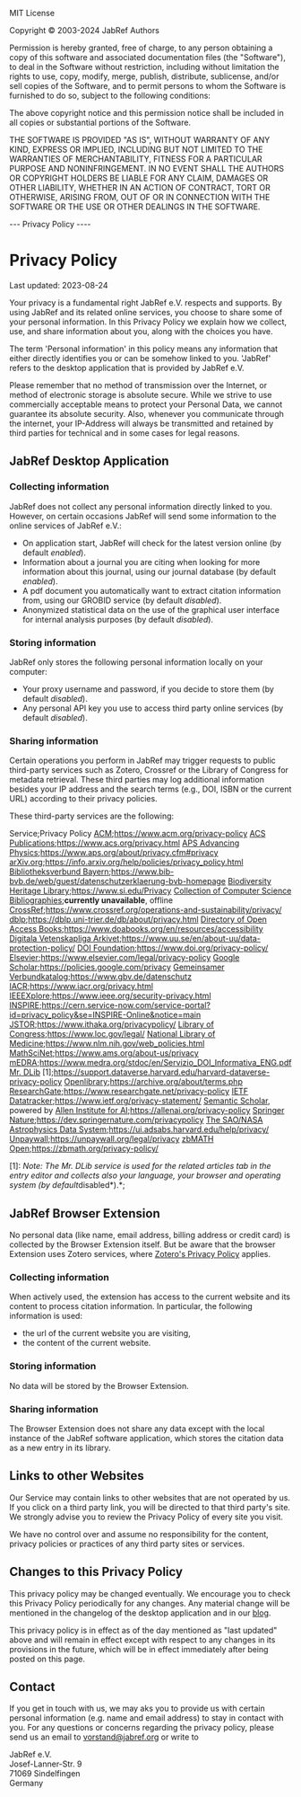 MIT License

Copyright © 2003-2024 JabRef Authors

Permission is hereby granted, free of charge, to any person obtaining a copy
of this software and associated documentation files (the "Software"), to deal
in the Software without restriction, including without limitation the rights
to use, copy, modify, merge, publish, distribute, sublicense, and/or sell
copies of the Software, and to permit persons to whom the Software is
furnished to do so, subject to the following conditions:

The above copyright notice and this permission notice shall be included in all
copies or substantial portions of the Software.

THE SOFTWARE IS PROVIDED "AS IS", WITHOUT WARRANTY OF ANY KIND, EXPRESS OR
IMPLIED, INCLUDING BUT NOT LIMITED TO THE WARRANTIES OF MERCHANTABILITY,
FITNESS FOR A PARTICULAR PURPOSE AND NONINFRINGEMENT. IN NO EVENT SHALL THE
AUTHORS OR COPYRIGHT HOLDERS BE LIABLE FOR ANY CLAIM, DAMAGES OR OTHER
LIABILITY, WHETHER IN AN ACTION OF CONTRACT, TORT OR OTHERWISE, ARISING FROM,
OUT OF OR IN CONNECTION WITH THE SOFTWARE OR THE USE OR OTHER DEALINGS IN THE
SOFTWARE.

--- Privacy Policy ----

# Privacy Policy

Last updated: 2023-08-24

Your privacy is a fundamental right JabRef e.V. respects and supports.
By using JabRef and its related online services, you choose to share
some of your personal information. In this Privacy Policy we explain how
we collect, use, and share information about you, along with the choices
you have.

The term \'Personal information\' in this policy means any information
that either directly identifies you or can be somehow linked to you.
\'JabRef\' refers to the desktop application that is provided by JabRef
e.V.

Please remember that no method of transmission over the Internet, or
method of electronic storage is absolute secure. While we strive to use
commercially acceptable means to protect your Personal Data, we cannot
guarantee its absolute security. Also, whenever you communicate through
the internet, your IP-Address will always be transmitted and retained by
third parties for technical and in some cases for legal reasons.

## JabRef Desktop Application

### Collecting information

JabRef does not collect any personal information directly linked to you.
However, on certain occasions JabRef will send some information to the
online services of JabRef e.V.:

- On application start, JabRef will check for the latest version
    online (by default *enabled*).
- Information about a journal you are citing when looking for more
    information about this journal, using our journal database (by
    default *enabled*).
- A pdf document you automatically want to extract citation
    information from, using our GROBID service (by default *disabled*).
- Anonymized statistical data on the use of the graphical user
    interface for internal analysis purposes (by default *disabled*).

### Storing information

JabRef only stores the following personal information locally on your
computer:

- Your proxy username and password, if you decide to store them (by
    default *disabled*).
- Any personal API key you use to access third party online services
    (by default *disabled*).

### Sharing information

Certain operations you perform in JabRef may trigger requests to public
third-party services such as Zotero, Crossref or the Library of Congress
for metadata retrieval. These third parties may log additional
information besides your IP address and the search terms (e.g., DOI,
ISBN or the current URL) according to their privacy policies.

These third-party services are the following:

Service;Privacy Policy
[ACM](https://www.acm.org/);<https://www.acm.org/privacy-policy>
[ACS Publications](https://pubs.acs.org/);<https://www.acs.org/privacy.html>
[APS Advancing Physics](https://harvest.aps.org/);<https://www.aps.org/about/privacy.cfm#privacy>
[arXiv.org](https://arxiv.org/);<https://info.arxiv.org/help/policies/privacy_policy.html>
[Bibliotheksverbund Bayern](https://www.bib-bvb.de/);<https://www.bib-bvb.de/web/guest/datenschutzerklaerung-bvb-homepage>
[Biodiversity Heritage Library](https://www.biodiversitylibrary.org/);<https://www.si.edu/Privacy>
[Collection of Computer Science Bibliographies](https://en.wikipedia.org/wiki/Collection_of_Computer_Science_Bibliographies);**currently unavailable**, offline
[CrossRef](https://www.crossref.org/);<https://www.crossref.org/operations-and-sustainability/privacy/>
[dblp](https://dblp.uni-trier.de/);<https://dblp.uni-trier.de/db/about/privacy.html>
[Directory of Open Access Books](https://www.doabooks.org/);<https://www.doabooks.org/en/resources/accessibility>
[Digitala Vetenskapliga Arkivet](https://www.diva-portal.org/);<https://www.uu.se/en/about-uu/data-protection-policy/>
[DOI Foundation](https://www.doi.org/);<https://www.doi.org/privacy-policy/>
[Elsevier](https://www.elsevier.com/);<https://www.elsevier.com/legal/privacy-policy>
[Google Scholar](https://scholar.google.com/);<https://policies.google.com/privacy>
[Gemeinsamer Verbundkatalog](https://www.gbv.de/);<https://www.gbv.de/datenschutz>
[IACR](https://www.iacr.org/);<https://www.iacr.org/privacy.html>
[IEEEXplore](https://ieeexplore.ieee.org/Xplore/home.jsp);<https://www.ieee.org/security-privacy.html>
[INSPIRE](https://inspirehep.net/);<https://cern.service-now.com/service-portal?id=privacy_policy&se=INSPIRE-Online&notice=main>
[JSTOR](https://www.jstor.org/);<https://www.ithaka.org/privacypolicy/>
[Library of Congress](https://lccn.loc.gov/);<https://www.loc.gov/legal/>
[National Library of Medicine](https://www.ncbi.nlm.nih.gov/);<https://www.nlm.nih.gov/web_policies.html>
[MathSciNet](http://www.ams.org/mathscinet);<https://www.ams.org/about-us/privacy>
[mEDRA](https://www.medra.org/);<https://www.medra.org/stdoc/en/Servizio_DOI_Informativa_ENG.pdf>
[Mr. DLib](https://mr-dlib.org/) [1];<https://support.dataverse.harvard.edu/harvard-dataverse-privacy-policy>
[Openlibrary](https://openlibrary.org);<https://archive.org/about/terms.php>
[ResearchGate](https://www.researchgate.net/);<https://www.researchgate.net/privacy-policy>
[IETF Datatracker](https://datatracker.ietf.org/);<https://www.ietf.org/privacy-statement/>
[Semantic Scholar](https://www.semanticscholar.org/), powered by [Allen Institute for AI](https://allenai.org/);<https://allenai.org/privacy-policy>
[Springer Nature](https://dev.springernature.com/);<https://dev.springernature.com/privacypolicy>
[The SAO/NASA Astrophysics Data System](https://ui.adsabs.harvard.edu/);<https://ui.adsabs.harvard.edu/help/privacy/>
[Unpaywall](https://unpaywall.org/);<https://unpaywall.org/legal/privacy>
[zbMATH Open](https://www.zbmath.org);<https://zbmath.org/privacy-policy/>

[1]: *Note: The Mr. DLib service is used for the related articles tab in the entry editor and collects also your language, your browser and operating system (by default*disabled*).*;

## JabRef Browser Extension

No personal data (like name, email address, billing address or credit
card) is collected by the Browser Extension itself. But be aware that
the browser Extension uses Zotero services, where [Zotero\'s Privacy
Policy](https://www.zotero.org/support/privacy) applies.

### Collecting information

When actively used, the extension has access to the current website and
its content to process citation information. In particular, the
following information is used:

- the url of the current website you are visiting,
- the content of the current website.

### Storing information

No data will be stored by the Browser Extension.

### Sharing information

The Browser Extension does not share any data except with the local
instance of the JabRef software application, which stores the citation
data as a new entry in its library.

## Links to other Websites

Our Service may contain links to other websites that are not operated by
us. If you click on a third party link, you will be directed to that
third party\'s site. We strongly advise you to review the Privacy Policy
of every site you visit.

We have no control over and assume no responsibility for the content,
privacy policies or practices of any third party sites or services.

## Changes to this Privacy Policy

This privacy policy may be changed eventually. We encourage you to check
this Privacy Policy periodically for any changes. Any material change
will be mentioned in the changelog of the desktop application and in our
[blog](https://blog.jabref.org/).

This privacy policy is in effect as of the day mentioned as \"last
updated\" above and will remain in effect except with respect to any
changes in its provisions in the future, which will be in effect
immediately after being posted on this page.

## Contact

If you get in touch with us, we may aks you to provide us with certain
personal information (e.g. name and email address) to stay in contact
with you. For any questions or concerns regarding the privacy policy,
please send us an email to <vorstand@jabref.org> or write to

JabRef e.V.\
Josef-Lanner-Str. 9\
71069 Sindelfingen\
Germany
